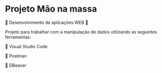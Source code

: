 #  Projeto Mão na massa

  🚧 Desenvolvimento de aplicações WEB 🚧
  
<p align = "left"> Projeto para trabalhar com a manipulação de dados utilizando as seguintes ferramentas:</p> 
<p> 📌 Visual Studio Code </p>
<p> 📌 Postman </p>
<p> 📌 DBeaver </p>
